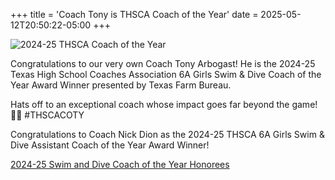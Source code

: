 +++
title = 'Coach Tony is THSCA Coach of the Year'
date = 2025-05-12T20:50:22-05:00
+++

![2024-25 THSCA Coach of the Year](/img/20250512-tony-thsca-coty.jpg)

Congratulations to our very own Coach Tony Arbogast! He is the 2024-25 Texas High School Coaches Association 6A Girls Swim & Dive Coach of the Year Award Winner presented by Texas Farm Bureau.
<!--more-->
Hats off to an exceptional coach whose impact goes far beyond the game!🏊‍♀️ #THSCACOTY

Congratulations to Coach Nick Dion as the 2024-25 THSCA 6A Girls Swim & Dive Assistant Coach of the Year Award Winner!

[2024-25 Swim and Dive Coach of the Year Honorees](https://www.thsca.com/wp-content/uploads/2025/04/24-25-SwimDive-Regional-Winners.pdf)

